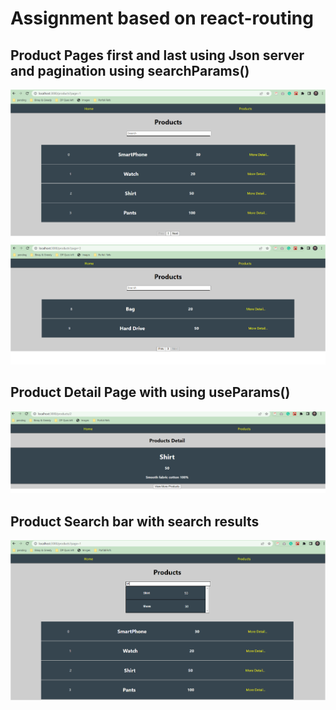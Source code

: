 # Assignment based on react-routing 

## Product Pages first and last using Json server and pagination using searchParams() 
<img src="public\final1.PNG" alt="Product Page1"/><br/>
<img src="public\final2.PNG" alt="ProductPage2"/>

## Product Detail Page with using useParams()
<img src="public\finalDetailPage3.PNG" alt="Product DetailPage"/><br/>

## Product Search bar with search results
<img src="public\searchBar 4.PNG" alt="Product Search Bar"/><br/>

